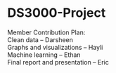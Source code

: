 # DS3000-Project

Member Contribution Plan:  
Clean data – Darsheen  
Graphs and visualizations – Hayli  
Machine learning – Ethan  
Final report and presentation – Eric  
